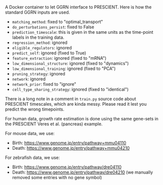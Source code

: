 A Docker container to let GGRN interface to PRESCIENT. Here is how the standard GGRN inputs are used. 

- `matching_method`: fixed to "optimal_transport"
- `do_perturbations_persist`: fixed to False
- `prediction_timescale`: this is given in the same units as the time-point labels in the training data. 
- `regression_method`: ignored 
- `eligible_regulators`: ignored
- `predict_self`: ignored (fixed to True)
- `feature_extraction`: ignored (fixed to "mRNA")
- `low_dimensional_structure`: ignored (fixed to "dynamics")
- `low_dimensional_training`: ignored (fixed to "PCA") 
- `pruning_strategy`: ignored
- `network`: ignored
- `network_prior`: fixed to "ignore"
- `cell_type_sharing_strategy`: ignored (fixed to "identical")

There is a long note in a comment in `train.py` source code about PRESCIENT timescales, which are kinda messy. Please read it lest you predict the wrong timepoints. 

For human data, growth rate estimation is done using the same gene-sets in the PRESCIENT Veres et al. (pancreas) example. 

For mouse data, we use:

- Birth: https://www.genome.jp/entry/pathway+mmu04110
- Death: https://www.genome.jp/entry/pathway+mmu04210

For zebrafish data, we use:

- Birth: https://www.genome.jp/entry/pathway/dre04110
- Death: https://www.genome.jp/entry/pathway/dre04210 (we manually removed some entries with no gene symbol)